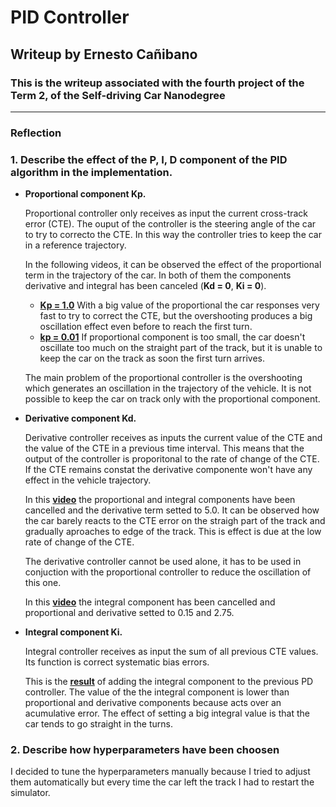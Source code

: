 # **PID Controller** 

## Writeup by Ernesto Cañibano

### This is the writeup associated with the fourth project of the Term 2, of the Self-driving Car Nanodegree


---

### Reflection

### 1. Describe the effect of the P, I, D component of the PID algorithm in the implementation.


* **Proportional component Kp.**

  Proportional controller only receives as input the current cross-track error (CTE). 
  The ouput of the controller is the steering angle of the car to try to correcto the CTE. 
  In this way the controller tries to keep the car in a reference trajectory.
  
  In the following videos, it can be observed the effect of the proportional term in the trajectory of the car.
  In both of them the components derivative and integral has been canceled (**Kd = 0**, **Ki = 0**).
  *  [**Kp = 1.0**](videos/kp=1.0_ki=0.0_kd=0.0.mp4) With a big value of the proportional the car responses very fast
  to try to correct the CTE, but the overshooting produces a big oscillation effect even before to reach the first turn. 
  *  [**kp = 0.01**](videos/kp=0.01_ki=0.0_kd=0.0.mp4) If proportional component is too small, the car doesn't oscillate
  too much on the straight part of the track, but it is unable to keep the car on the track as soon the first turn arrives.
 
  The main problem of the proportional controller is the overshooting which generates an oscillation in the trajectory
  of the vehicle. It is not possible to keep the car on track only with the proportional component.

* **Derivative component Kd.**  

  Derivative controller receives as inputs the current value of the CTE and the value of the CTE in a previous time
  interval. This means that the output of the controller is proporitonal to the rate of change of the CTE. If the CTE
  remains constat the derivative componente won't have any effect in the vehicle trajectory.
  
  In this [**video**](videos/kp=0.0_ki=0.0_kd=5.0.mp4) the proportional and integral components have been cancelled
  and the derivative term setted to 5.0. It can be observed how the car barely reacts to the CTE error on the straigh
  part of the track and gradually aproaches to edge of the track. This is effect is due at the low rate of change of the CTE.
  
  The derivative controller cannot be used alone, it has to be used in conjuction with the proportional controller
  to reduce the oscillation of this one.
  
  In this [**video**](videos/kp=0.15_ki=0.0_kd=2.75.mp4) the integral component has been cancelled and proportional 
  and derivative setted to 0.15 and 2.75.


* **Integral component Ki.**

  Integral controller receives as input the sum of all previous CTE values. Its function is correct systematic bias 
  errors. 
  
  This is the [**result**](videos/kp=0.15_ki=0.001_kd=2.75.mp4) of adding the integral component to the previous
  PD controller. The value of the the integral component is lower than proportional and derivative components because
  acts over an acumulative error. The effect of setting a big integral value is that the car tends to go straight in
  the turns.
   

### 2. Describe how hyperparameters have been choosen

  I decided to tune the hyperparameters manually because I tried to adjust them automatically but every time the car
left the track I had to restart the simulator.

  
  
  



